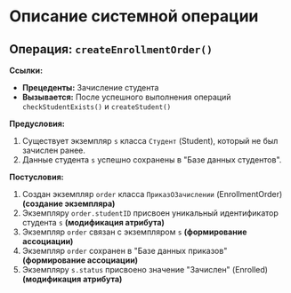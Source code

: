 # Описание системной операции

## Операция: `createEnrollmentOrder()`

**Ссылки:**
- **Прецеденты:** Зачисление студента
- **Вызывается:** После успешного выполнения операций `checkStudentExists()` и `createStudent()`

**Предусловия:**
1. Существует экземпляр `s` класса `Студент` (Student), который не был зачислен ранее.
2. Данные студента `s` успешно сохранены в "Базе данных студентов".

**Постусловия:**
1. Создан экземпляр `order` класса `ПриказОЗачислении` (EnrollmentOrder) **(создание экземпляра)**
2. Экземпляру `order.studentID` присвоен уникальный идентификатор студента `s` **(модификация атрибута)**
3. Экземпляр `order` связан с экземпляром `s` **(формирование ассоциации)**
4. Экземпляр `order` сохранен в "Базе данных приказов" **(формирование ассоциации)**
5. Экземпляру `s.status` присвоено значение "Зачислен" (Enrolled) **(модификация атрибута)**